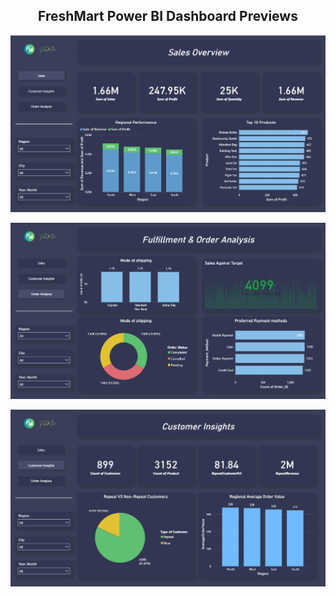 <h2 align="center">FreshMart Power BI Dashboard Previews</h2>

<p align="center">
  <img src="https://raw.githubusercontent.com/ShaheerHussain-DataScience/Shaheer-Hussain-Data-Science-Portfolio/main/Power_BI/FreshMart%20Dashboard/Sales_Tab.png" alt="Sales Tab Dashboard" width="800">
</p>

<p align="center">
  <img src="https://raw.githubusercontent.com/ShaheerHussain-DataScience/Shaheer-Hussain-Data-Science-Portfolio/main/Power_BI/FreshMart%20Dashboard/Order_Analysis_Tab.png" alt="Order Analysis Dashboard" width="800">
</p>

<p align="center">
  <img src="https://raw.githubusercontent.com/ShaheerHussain-DataScience/Shaheer-Hussain-Data-Science-Portfolio/main/Power_BI/FreshMart%20Dashboard/Customer_Insights_Tab.png" alt="Customer Insights Dashboard" width="800">
</p>
